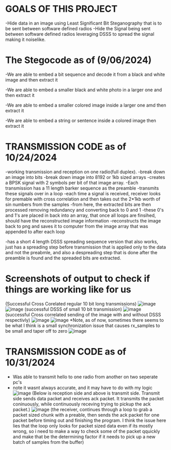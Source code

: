 # GOALS OF THIS PROJECT
-Hide data in an image using Least Significant Bit Steganography that is to be sent between software defined radios
-Hide the Signal being sent between software defined radios leveraging DSSS to spread the signal making it noiselike.

# The Stegocode as of (9/06/2024)

-We are able to embed a bit sequence and decode it from a black and white image and then extract it

-We are able to embed a smaller black and white photo in a larger one and then extract it

-We are able to embed a smaller colored image inside a larger one amd then extract it

-We are able to embed a string or sentence inside a colored image then extract it

# TRANSMISSION CODE as of 10/24/2024

-working transmission and reception on one radio(full duplex).
  -break down an image into bits
  -break down image into 8192 or 1kb sized arrays
  -creates a BPSK signal with 2 symbols per bit of that image array.
  -Each transmission has a 11 length barker sequence as the preamble
  -transmits these signals over in a loop
    -each time a signal is received, receiver looks for premable with cross correlation and then takes out the 2*1kb worth of sin numbers from the samples
    -from here, the extracted bits are then processed removing redundancy and converting back to 0 and 1
    -these 0's and 1's are placed in back into an array, that once all loops are finsihed, should have the reconstructed image information
  -reconstructs the image back to png and saves it to computer from the image array that was appended to after each loop
  
-has a short 4 length DSSS spreading sequence version that also works, just has a spreading step before transmission that is applied only to the data and not the preabmle, and also a despreading step that is done after the preamble is found and the spreaded bits are extracted.

# Screenshots of output to check if things are working like for us
(Successful Cross Corelated regular 10 bit long transmissions)
![image](https://github.com/user-attachments/assets/37b4e735-849c-419b-af27-73e36830c64b)
![image](https://github.com/user-attachments/assets/0dcb997e-834f-4fea-809b-228ba96759f7)
(successful DSSS of small 10 bit transmission)
![image](https://github.com/user-attachments/assets/cf95e2e9-c352-4a33-9150-5cab7b476b7d)
(successful Cross correlated sending of the image with and without DSSS respectivly)
![image](https://github.com/user-attachments/assets/5709265d-7e74-45d1-8426-5678292c5842)
![image](https://github.com/user-attachments/assets/02d2ced5-9375-4944-a292-4e0933430143)
*Note, as of now, sometimes there seems to be what I think is a small synchronization issue that causes rx_samples to be small and taper off to zero
![image](https://github.com/user-attachments/assets/88bc8243-e674-418e-8085-29e88cf49e37)

# TRANSMISSION CODE as of 10/31/2024
- Was able to transmit hello to one radio from another on two seperate pc's
- note it wasnt always accurate, and it may have to do with my logic
![image](https://github.com/user-attachments/assets/75121aff-510b-4a26-9852-8be02fa09ef5)
(Below is reception side and above is transmit side. Transmit side sends data packet and receives ack packet. It transmits the packet coninuously, while continuously receving trying to pickup the ack packet.)
![image](https://github.com/user-attachments/assets/4368ccee-3bb9-4d27-b864-d4b226be4203)
(the receiver, continues through a loop to grab a packet sized chunk with a preable, then sends the ack packet for one packet before timing out and finishing the program. I think the issue here lies that the loop only looks for packet sized data even if its mostly wrong, so i need to make a way to check some of the packet qquickly and make that be the determining factor if it needs to pick up a new batch of samples from the buffer)





